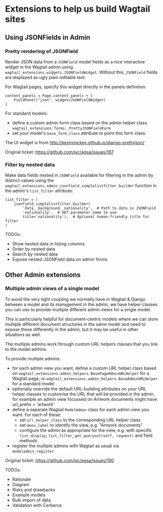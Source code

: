 Extensions to help us build Wagtail sites
=========================================


Using JSONFields in Admin
-------------------------

### Pretty rendering of JSONField

Render JSON data from a ``JSONField`` model fields as a nice interactive widget
in the Wagtail admin using ``wagtail_extensions.widgets.JSONFieldWidget``.
Without this, ``JSONField`` fields are displayed as ugly plain editable text.

For Wagtail pages, specify this widget directly in the panels definition:

    content_panels = Page.content_panels + [
        FieldPanel("json", widget=JSONFieldWidget)
    ]

For standard models:

* define a custom admin form class based on the admin helper class
  ``wagtail_extensions.forms._PrettyJSONFieldForm``
* set your model's ``base_form_class`` attribute to point this form class.

The UI widget is from http://kevinmickey.github.io/django-prettyjson/

Original ticket: https://github.com/ixc/agsa/issues/187

### Filter by nested data

Make data fields nested in ``JSONField`` available for filtering in the admin
by distinct values using the
``wagtail_extensions.admin.jsonfield_simplelistfilter_builder`` function in
the admin's ``list_filter`` attribute:

    list_filter = (
        jsonfield_simplelistfilter_builder(
            'data__background__nationality',  # Path to data in JSONField
            'nationality',  # GET parameter name to use
            title='nationality'),  # Optional human-friendly title for filter
    )



TODOs:

* Show nested data in listing columns
* Order by nested data
* Search by nested data
* Expose nested JSONField data on admin forms


Other Admin extensions
----------------------

### Multiple admin views of a single model

To avoid the very tight coupling we normally have in Wagtail & Django between
a model and its management in the admin, we have helper classes you can use
to provide multiple different admin views for a single model.

This is particularly helpful for document-centric models where we can store
multiple different document structures in the same model and need to expose
these differently in the admin, but it may be useful in other situations as
well.

The multiple admins work through custom URL helpers classes that you link
to the model admins.

To provide multiple admins:

* for each admin view you want, define a custom URL helper class based on
  ``wagtail_extensions.admin_helpers.BasePageAdminURLHelper`` for a Wagtail
  page, or ``wagtail_extensions.admin_helpers.BaseAdminURLHelper`` for a
  standard model
* optionally override the default URL-building attributes on your URL helper
  classes to customise the URL that will be provided in the admin, for example
  an admin view focussed on Artwork documents might have:
      url_prefix = 'artwork'
* define a separate Wagtail ``ModelAdmin`` class for each admin view you want.
  For each of these:
  * set ``url_helper_class`` to the corresponding URL helper class
  * set ``menu_label`` to identify the view, e.g. "Artwork documents"
  * configure the admin as appropriate for the view, e.g. with specific
    ``list_display``, ``list_filter``, ``get_queryset(self, request)`` and
    field methods.
* register the multiple admins with Wagtail as usual via
  ``modeladmin_register``

Original ticket: https://github.com/ixc/agsa/issues/190



TODOs:

* Rationale
* Diagram
* Risks and drawbacks
* Example models
* Bulk import of data
* Validation with Cerberus
